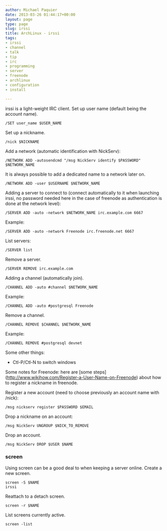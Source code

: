 ```yaml
---
author: Michael Paquier
date: 2013-03-26 01:44:17+00:00
layout: page
type: page
slug: irssi
title: ArchLinux - irssi
tags:
- irssi
- channel
- talk
- tip
- irc
- programming
- server
- freenode
- archlinux
- configuration
- install

---
```


irssi is a light-weight IRC client. Set up user name (default being the
account name).

    /SET user_name $USER_NAME

Set up a nickname.

    /nick $NICKNAME

Add a network (automatic identification with NickServ):

    /NETWORK ADD -autosendcmd "/msg NickServ identify $PASSWORD" $NETWORK_NAME

It is always possible to add a dedicated name to a network later on.

    /NETWORK ADD -user $USERNAME $NETWORK_NAME

Adding a server to connect to (connect automatically to it when launching
irssi, no password needed here in the case of freenode as authentication
is done at the network level):

    /SERVER ADD -auto -network $NETWORK_NAME irc.example.com 6667

Example:

    /SERVER ADD -auto -network Freenode irc.freenode.net 6667

List servers:

    /SERVER list

Remove a server.

    /SERVER REMOVE irc.example.com

Adding a channel (automatically join).

    /CHANNEL ADD -auto #channel $NETWORK_NAME

Example:

    /CHANNEL ADD -auto #postgresql Freenode

Remove a channel.

    /CHANNEL REMOVE $CHANNEL $NETWORK_NAME

Example:

    /CHANNEL REMOVE #postgresql devnet

Some other things:

  * Ctl-P/Ctl-N to switch windows

Some notes for Freenode: here are [some steps]
(http://www.wikihow.com/Register-a-User-Name-on-Freenode) about how to
register a nickname in freenode.

Register a new account (need to choose previously an account name with
/nick):

    /msg nickserv register $PASSWORD $EMAIL

Drop a nickname on an account:

    /msg NickServ UNGROUP $NICK_TO_REMOVE

Drop an account.

    /msg NickServ DROP $USER $NAME

### screen

Using screen can be a good deal to when keeping a server online. Create
a new screen.

    screen -S $NAME
    irssi

Reattach to a detach screen.

    screen -r $NAME

List screens currently active.

    screen -list
